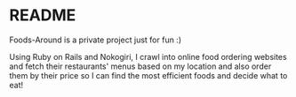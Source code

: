 # README

Foods-Around is a private project just for fun :)

Using Ruby on Rails and Nokogiri, I crawl into online food ordering websites and fetch their restaurants' menus based on my location and also order them by their price so I can find the most efficient foods and decide what to eat!